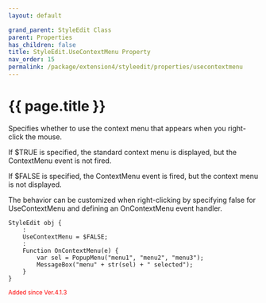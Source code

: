 ```yaml
---
layout: default

grand_parent: StyleEdit Class
parent: Properties
has_children: false
title: StyleEdit.UseContextMenu Property
nav_order: 15
permalink: /package/extension4/styleedit/properties/usecontextmenu
---
```

# {{ page.title }}

Specifies whether to use the context menu that appears when you right-click the mouse.

If $TRUE is specified, the standard context menu is displayed, but the ContextMenu event is not fired.

If $FALSE is specified, the ContextMenu event is fired, but the context menu is not displayed.

The behavior can be customized when right-clicking by specifying false for UseContextMenu and defining an OnContextMenu event handler.

```
StyleEdit obj {
    :
    UseContextMenu = $FALSE;
    :
    Function OnContextMenu(e) {
        var sel = PopupMenu("menu1", "menu2", "menu3");
        MessageBox("menu" + str(sel) + " selected");
    }
}
```

<small><span style="color:red">Added since Ver.4.1.3</span></small>